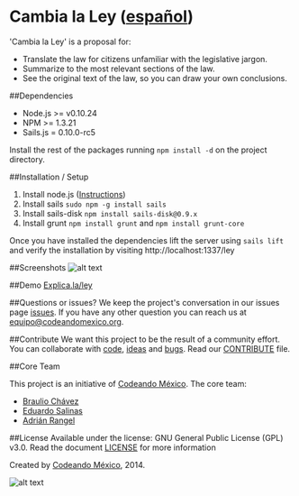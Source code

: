 Cambia la Ley ([español](/LEEME.md))
============

'Cambia la Ley' is a proposal for:
- Translate the law for citizens unfamiliar with the legislative
  jargon.
- Summarize to the most relevant sections of the law.
- See the original text of the law, so you can draw your own
  conclusions.

##Dependencies
- Node.js >= v0.10.24
- NPM >= 1.3.21
- Sails.js = 0.10.0-rc5

Install the rest of the packages running `npm install -d` on the
project directory.

##Installation / Setup
1. Install node.js ([Instructions](http://howtonode.org/how-to-install-nodejs))
2. Install sails `sudo npm -g install sails`
3. Install sails-disk `npm install sails-disk@0.9.x`
4. Install grunt `npm install grunt` and `npm install grunt-core`

Once you have installed the dependencies lift the server using `sails lift` and
verify the installation by visiting http://localhost:1337/ley

##Screenshots
![alt text](http://i.imgur.com/EufAhHT.png "Explica.la/ley")

##Demo
[Explica.la/ley](http://explica.la/ley)

##Questions or issues?
We keep the project's conversation in our issues page [issues](https://github.com/CodeandoMexico/cambia-la-ley/issues). If you have any other question you can reach us at <equipo@codeandomexico.org>.

##Contribute
We want this project to be the result of a community effort. You can collaborate with [code](https://github.com/CodeandoMexico/cambia-la-ley/pulls), [ideas](https://github.com/CodeandoMexico/cambia-la-ley/issues) and [bugs](https://github.com/CodeandoMexico/cambia-la-ley/issues). Read our [CONTRIBUTE](/CONTRIBUTE.md) file.

##Core Team

This project is an initiative of [Codeando México](http://www.codeandomexico.org).
The core team:
- [Braulio Chávez](https://github.com/HackerOfDreams)
- [Eduardo Salinas](https://github.com/lalo)
- [Adrián Rangel](https://github.com/acrogenesis)

##License
Available under the license: GNU General Public License (GPL) v3.0. Read the document [LICENSE](/LICENSE) for more information

Created by [Codeando México](http://www.codeandomexico.org), 2014.

![alt text](http://blog.codeandomexico.org/images/logo.png "Codeando México")
